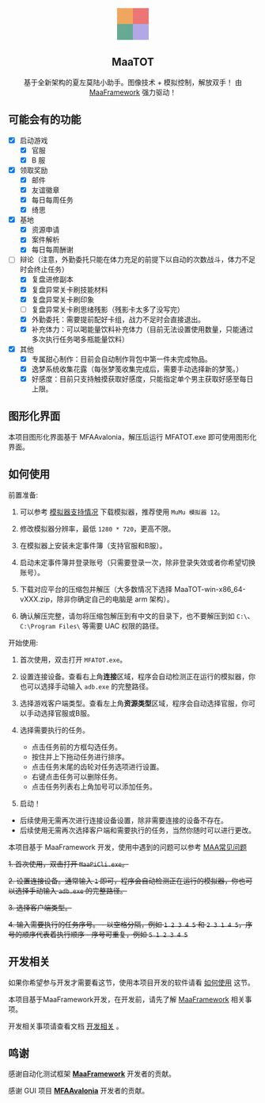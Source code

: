 <!-- markdownlint-disable MD033 MD041 -->
<div align="center">
  <img alt="LOGO" src="./logo.png" width="64" height="64" />

## MaaTOT

基于全新架构的夏左莫陆小助手。图像技术 + 模拟控制，解放双手！
由 [MaaFramework](https://github.com/MaaXYZ/MaaFramework) 强力驱动！

</div>

## 可能会有的功能

- [x] 启动游戏
  - [x] 官服
  - [x] B 服
- [x] 领取奖励
  - [x] 邮件
  - [x] 友谊徽章
  - [x] 每日每周任务
  - [x] 绮思
- [x] 基地
  - [x] 资源申请
  - [x] 案件解析
  - [x] 每日每周酬谢
- [ ] 辩论（注意，外勤委托只能在体力充足的前提下以自动的次数战斗，体力不足时会终止任务）
  - [x] 复盘进修副本
  - [x] 复盘异常关卡刷技能材料
  - [x] 复盘异常关卡刷印象
  - [ ] 复盘异常关卡刷思绪残影（残影卡太多了没写完）
  - [x] 外勤委托：需要提前配好卡组，战力不足时会直接退出。
  - [x] 补充体力：可以喝能量饮料补充体力（目前无法设置使用数量，只能通过多次执行任务喝多瓶能量饮料）
- [x] 其他
  - [x] 专属甜心制作：目前会自动制作背包中第一件未完成物品。
  - [x] 逸梦系统收集花露（每张梦笺收集完成后，需要手动选择新的梦笺。）
  - [x] 好感度：目前只支持触摸获取好感度，只能指定单个男主获取好感至每日上限。

## 图形化界面

本项目图形化界面基于 MFAAvalonia，解压后运行 MFATOT.exe 即可使用图形化界面。

## 如何使用

前置准备:

1. 可以参考 [模拟器支持情况](https://maa.plus/docs/zh-cn/manual/device/windows.html) 下载模拟器，推荐使用 `MuMu 模拟器 12`。

2. 修改模拟器分辨率，最低 `1280 * 720`，更高不限。

3. 在模拟器上安装未定事件簿（支持官服和B服）。

4. 启动未定事件簿并登录账号（只需要登录一次，除非登录失效或者你希望切换账号）。

5. 下载对应平台的压缩包并解压（大多数情况下选择 MaaTOT-win-x86_64-vXXX.zip，除非你确定自己的电脑是 arm 架构）。

6. 确认解压完整，请勿将压缩包解压到有中文的目录下，也不要解压到如 `C:\`、`C:\Program Files\` 等需要 UAC 权限的路径。

开始使用:

   1. 首次使用，双击打开 `MFATOT.exe`。

   2. 设置连接设备。查看右上角**连接**区域，程序会自动检测正在运行的模拟器，你也可以选择手动输入 `adb.exe` 的完整路径。

   3. 选择游戏客户端类型。查看左上角**资源类型**区域，程序会自动选择官服，你可以手动选择官服或B服。

   4. 选择需要执行的任务。
      - 点击任务前的方框勾选任务。
      - 按住并上下拖动任务进行排序。
      - 点击任务末尾的齿轮对任务选项进行设置。
      - 右键点击任务可以删除任务。
      - 点击任务列表右上角加号可以添加任务。

   5. 启动！

   - 后续使用无需再次进行连接设备设置，除非需要连接的设备不存在。
   - 后续使用无需再次选择客户端和需要执行的任务，当然你随时可以进行更改。

本项目基于 MaaFramework 开发，使用中遇到的问题可以参考 [MAA常见问题](https://maa.plus/docs/zh-cn/manual/faq.html)

~~1. 首次使用，双击打开 `MaaPiCli.exe`。~~

~~2. 设置连接设备。通常输入 `1` 即可，程序会自动检测正在运行的模拟器，你也可以选择手动输入 `adb.exe` 的完整路径。~~

~~3. 选择客户端类型。~~

~~4. 输入需要执行的任务序号。
    - 以空格分隔，例如 `1 2 3 4 5` 和 `2 3 1 4 5`，序号的顺序代表着执行顺序
    - 序号可重复，例如 `5 1 2 3 4 5`~~
## 开发相关

如果你希望参与开发才需要看这节，使用本项目开发的软件请看 [如何使用](#如何使用) 这节。

本项目基于MaaFramework开发，在开发前，请先了解 [MaaFramework](https://github.com/MaaXYZ/MaaFramework) 相关事项。

开发相关事项请查看文档 [开发相关](./docs/zh_cn/开发相关.md) 。

## 鸣谢

感谢自动化测试框架 **[MaaFramework](https://github.com/MaaXYZ/MaaFramework)** 开发者的贡献。

感谢 GUI 项目 **[MFAAvalonia](https://github.com/SweetSmellFox/MFAAvalonia)** 开发者的贡献。